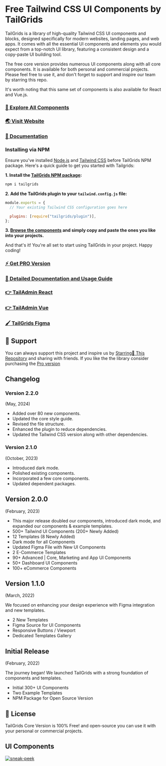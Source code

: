 # Free Tailwind CSS UI Components by TailGrids

TailGrids is a library of high-quality Tailwind CSS UI components and blocks, designed specifically for modern websites, landing pages, and web apps. It comes with all the essential UI components and elements you would expect from a top-notch UI library, featuring a consistent design and a copy-paste UI building tool. 

The free core version provides numerous UI components along with all core components. It is available for both personal and commercial projects. Please feel free to use it, and don't forget to support and inspire our team by starring this repo. 

It's worth noting that this same set of components is also available for React and Vue.js.

### [🚀 Explore All Components](https://tailgrids.com/components)

### [🌏 Visit Website](https://tailgrids.com)

### [📃 Documentation](https://tailgrids.com/docs)

### Installing via NPM

Ensure you've installed [Node.js](https://nodejs.org) and [Tailwind CSS](https://tailwindcss.com) before TailGrids NPM package. Here's a quick guide to get you started with Tailgrids:

**1. Install the [TailGrids NPM package](https://www.npmjs.com/package/tailgrids/?ref=tailgrids.com):**

```bash
npm i tailgrids
```
**2. Add the TailGrids plugin to your `tailwind.config.js` file:**

```javascript
module.exports = {
  // Your existing Tailwind CSS configuration goes here

  plugins: [require("tailgrids/plugin")],
};
```
**3. [Browse the components](https://tailgrids.com/components) and simply copy and paste the ones you like into your projects.**

And that's it! You're all set to start using TailGrids in your project. Happy coding!

### [⚡ Get PRO Version](https://tailgrids.com/pricing)

### [📄 Detailed Documentation and Usage Guide](https://tailgrids.com/docs)

### [👉 TailAdmin React](https://tailgrids.com/react)

### [👉 TailAdmin Vue](https://tailgrids.com/vue)

### [🖌️ TailGrids Figma](https://tailgrids.com/figma)


## 💙 Support

You can always support this project and inspire us by [Starring🌟 This Repository](https://github.com/TailGrids/tailwind-ui-components)
and sharing with friends. If you like the the library consider purchasing the [Pro version](https://tailgrids.com/pricing)

## Changelog

### Version 2.2.0
(May, 2024)

- Added over 80 new components.
- Updated the core style guide.
- Revised the file structure.
- Enhanced the plugin to reduce dependencies.
- Updated the Tailwind CSS version along with other dependencies.

### Version 2.1.0
(October, 2023)

- Introduced dark mode.
- Polished existing components.
- Incorporated a few core components.
- Updated dependent packages.

## Version 2.0.0
(February, 2023)

- This major release doubled our components, introduced dark mode, and expanded our components & example templates.
- 500+ Tailwind UI Components (200+ Newly Added)
- 12 Templates (8 Newly Added)
- Dark mode for all Components
- Updated Figma File with New UI Components
- 2 E-Commerce Templates
- 90+ Advanced | Core, Marketing and App UI Components
- 50+ Dashboard UI Components
- 100+ eCommerce Components

## Version 1.1.0
(March, 2022)

We focused on enhancing your design experience with Figma integration and new templates.

- 2 New Templates 
- Figma Source for UI Components 
- Responsive Buttons / Viewport 
- Dedicated Templates Gallery 

## Initial Release 
(February, 2022)

The journey began! We launched TailGrids with a strong foundation of components and templates.

 - Initial 300+ UI Components 
 - Two Example Templates 
 - NPM Package for Open Source Version

## 🎁 License

TailGrids Core Version is 100% Free! and open-source you can use it with your personal or commercial projects.

## UI Components

[![sneak-peek](https://cdn.tailgrids.com/tailgrids-components.svg)](https://tailgrids.com/components)
